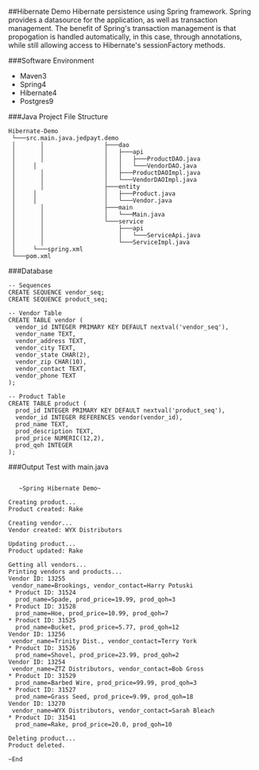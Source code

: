 ##Hibernate Demo
Hibernate persistence using Spring framework. Spring provides a datasource
for the application, as well as transaction management. The benefit of 
Spring's transaction management is that propogation is handled automatically, 
in this case, through annotations, while still allowing access to Hibernate's 
sessionFactory methods. 


###Software Environment
* Maven3
* Spring4 
* Hibernate4 
* Postgres9


###Java Project File Structure
```
Hibernate-Demo
 └───src.main.java.jedpayt.demo
 │       │                 ├───dao
 │       │                 │   ├───api
 │       │                 │   │   ├───ProductDAO.java
 │	   │			       │   │   └───VendorDAO.java
 │       │                 │   ├───ProductDAOImpl.java
 │       │                 │   └───VendorDAOImpl.java
 │       │                 ├───entity
 │	   │			       │   ├───Product.java
 │	   │			       │   └───Vendor.java
 │       │                 ├───main
 │       │			       │   └───Main.java
 │       │                 └───service
 │       │                     ├───api
 │       │			       	   │   └───ServiceApi.java
 │       │		               └───ServiceImpl.java
 │	   └───spring.xml
 └───pom.xml
```
 

###Database
```
-- Sequences
CREATE SEQUENCE vendor_seq;
CREATE SEQUENCE product_seq;

-- Vendor Table
CREATE TABLE vendor (
  vendor_id INTEGER PRIMARY KEY DEFAULT nextval('vendor_seq'),
  vendor_name TEXT,
  vendor_address TEXT,
  vendor_city TEXT,
  vendor_state CHAR(2),
  vendor_zip CHAR(10),
  vendor_contact TEXT,
  vendor_phone TEXT
);

-- Product Table
CREATE TABLE product (
  prod_id INTEGER PRIMARY KEY DEFAULT nextval('product_seq'),
  vendor_id INTEGER REFERENCES vendor(vendor_id),
  prod_name TEXT,
  prod_description TEXT,
  prod_price NUMERIC(12,2),
  prod_qoh INTEGER
);
```

###Output
Test with main.java

```

   ~Spring Hibernate Demo~ 
   
Creating product...
Product created: Rake

Creating vendor...
Vendor created: WYX Distributors

Updating product...
Product updated: Rake

Getting all vendors...
Printing vendors and products...
Vendor ID: 13255
 vendor_name=Brookings, vendor_contact=Harry Potuski
* Product ID: 31524
  prod_name=Spade, prod_price=19.99, prod_qoh=3
* Product ID: 31528
  prod_name=Hoe, prod_price=10.99, prod_qoh=7
* Product ID: 31525
  prod_name=Bucket, prod_price=5.77, prod_qoh=12
Vendor ID: 13256
 vendor_name=Trinity Dist., vendor_contact=Terry York
* Product ID: 31526
  prod_name=Shovel, prod_price=23.99, prod_qoh=2
Vendor ID: 13254
 vendor_name=ZTZ Distributors, vendor_contact=Bob Gross
* Product ID: 31529
  prod_name=Barbed Wire, prod_price=99.99, prod_qoh=3
* Product ID: 31527
  prod_name=Grass Seed, prod_price=9.99, prod_qoh=18
Vendor ID: 13270
 vendor_name=WYX Distributors, vendor_contact=Sarah Bleach
* Product ID: 31541
  prod_name=Rake, prod_price=20.0, prod_qoh=10

Deleting product...
Product deleted. 

~End

```


